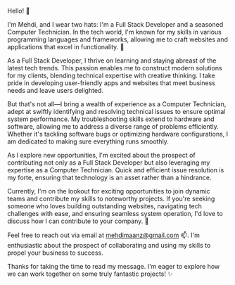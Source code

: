 Hello! 👋

I'm Mehdi, and I wear two hats: I'm a Full Stack Developer and a seasoned Computer Technician. In the tech world, I'm known for my skills in various programming languages and frameworks, allowing me to craft websites and applications that excel in functionality. 💼

As a Full Stack Developer, I thrive on learning and staying abreast of the latest tech trends. This passion enables me to construct modern solutions for my clients, blending technical expertise with creative thinking. I take pride in developing user-friendly apps and websites that meet business needs and leave users delighted.

But that's not all—I bring a wealth of experience as a Computer Technician, adept at swiftly identifying and resolving technical issues to ensure optimal system performance. My troubleshooting skills extend to hardware and software, allowing me to address a diverse range of problems efficiently. Whether it's tackling software bugs or optimizing hardware configurations, I am dedicated to making sure everything runs smoothly.

As I explore new opportunities, I'm excited about the prospect of contributing not only as a Full Stack Developer but also leveraging my expertise as a Computer Technician. Quick and efficient issue resolution is my forte, ensuring that technology is an asset rather than a hindrance.

Currently, I'm on the lookout for exciting opportunities to join dynamic teams and contribute my skills to noteworthy projects. If you're seeking someone who loves building outstanding websites, navigating tech challenges with ease, and ensuring seamless system operation, I'd love to discuss how I can contribute to your company. 💪

Feel free to reach out via email at mehdimaanz@gmail.com 📫. I'm enthusiastic about the prospect of collaborating and using my skills to propel your business to success.

Thanks for taking the time to read my message. I'm eager to explore how we can work together on some truly fantastic projects! ✨
